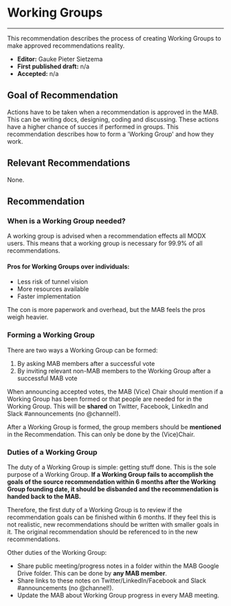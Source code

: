# Working Groups

---

This recommendation describes the process of creating Working Groups to make approved recommendations reality.

* **Editor:** Gauke Pieter Sietzema
* **First published draft:** n/a
* **Accepted:** n/a

## Goal of Recommendation
Actions have to be taken when a recommendation is approved in the MAB. This can be writing docs, designing, coding and discussing. These actions have a higher chance of succes if performed in groups. This recommendation describes how to form a 'Working Group' and how they work.

## Relevant Recommendations
None.

## Recommendation
### When is a Working Group needed?
A working group is advised when a recommendation effects all MODX users. This means that a working group is necessary for 99.9% of all recommendations.

#### Pros for Working Groups over individuals:
* Less risk of tunnel vision
* More resources available
* Faster implementation

The con is more paperwork and overhead, but the MAB feels the pros weigh heavier.

### Forming a Working Group
There are two ways a Working Group can be formed:
1. By asking MAB members after a successful vote
2. By inviting relevant non-MAB members to the Working Group after a successful MAB vote

When announcing accepted votes, the MAB (Vice) Chair should mention if a Working Group has been formed or that people are needed for in the Working Group. This will be **shared** on Twitter, Facebook, LinkedIn and Slack #announcements (no @channel!).

After a Working Group is formed, the group members should be **mentioned** in the Recommendation. This can only be done by the (Vice)Chair.

### Duties of a Working Group
The duty of a Working Group is simple: getting stuff done. This is the sole purpose of a Working Group. **If a Working Group fails to accomplish the goals of the source recommendation within 6 months after the Working Group founding date, it should be disbanded and the recommendation is handed back to the MAB.**

Therefore, the first duty of a Working Group is to review if the recommendation goals can be finished within 6 months. If they feel this is not realistic, new recommendations should be written with smaller goals in it. The original recommendation should be referenced to in the new recommendations.

Other duties of the Working Group:
- Share public meeting/progress notes in a folder within the MAB Google Drive folder. This can be done by **any MAB member**.
- Share links to these notes on Twitter/LinkedIn/Facebook and Slack #announcements (no @channel!).
- Update the MAB about Working Group progress in every MAB meeting.